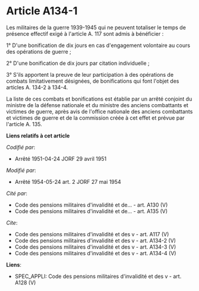 # Article A134-1

Les militaires de la guerre 1939-1945 qui ne peuvent totaliser le temps de présence effectif exigé à l'article A. 117 sont
admis à bénéficier :

1° D'une bonification de dix jours en cas d'engagement volontaire au cours des opérations de guerre ;

2° D'une bonification de dix jours par citation individuelle ;

3° S'ils apportent la preuve de leur participation à des opérations de combats limitativement désignées, de bonifications qui
font l'objet des articles A. 134-2 à 134-4.

La liste de ces combats et bonifications est établie par un arrêté conjoint du ministre de la défense nationale et du
ministre des anciens combattants et victimes de guerre, après avis de l'office nationale des anciens combattants et victimes
de guerre et de la commission créée à cet effet et prévue par l'article A. 135.

**Liens relatifs à cet article**

_Codifié par_:

  - Arrêté 1951-04-24 JORF 29 avril 1951

_Modifié par_:

  - Arrêté 1954-05-24 art. 2 JORF 27 mai 1954

_Cité par_:

  - Code des pensions militaires d'invalidité et de... - art. A130 (V)
  - Code des pensions militaires d'invalidité et de... - art. A135 (V)

_Cite_:

  - Code des pensions militaires d'invalidité et des v - art. A117 (V)
  - Code des pensions militaires d'invalidité et des v - art. A134-2 (V)
  - Code des pensions militaires d'invalidité et des v - art. A134-3 (V)
  - Code des pensions militaires d'invalidité et des v - art. A134-4 (V)

**Liens**:

  - SPEC_APPLI: Code des pensions militaires d'invalidité et des v - art. A128 (V)
